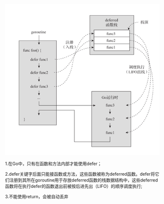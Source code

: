 ![alt text](res/defer_01.png)


1.在Go中，只有在函数和方法内部才能使用defer；

2.defer关键字后面只能接函数或方法，这些函数被称为deferred函数。defer将它们注册到其所在goroutine用于存放deferred函数的栈数据结构中，这些deferred函数将在执行defer的函数退出前被按后进先出（LIFO）的顺序调度执行;

3.不能使用return，会被自动丢弃